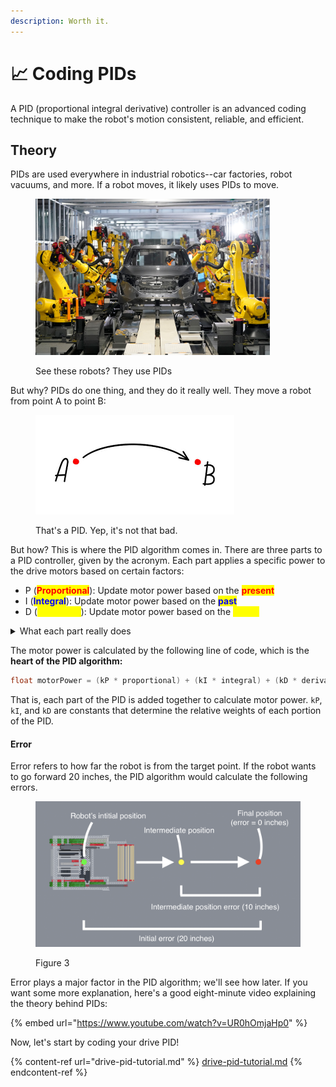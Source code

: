```yaml
---
description: Worth it.
---
```


# 📈 Coding PIDs

A PID (proportional integral derivative) controller is an advanced coding technique to make the robot's motion consistent, reliable, and efficient.

## Theory

PIDs are used everywhere in industrial robotics--car factories, robot vacuums, and more. If a robot moves, it likely uses PIDs to move.

<figure><img src="../../../../../.gitbook/assets/image (39).png" alt="" width="375"><figcaption><p>See these robots? They use PIDs</p></figcaption></figure>

But why? PIDs do one thing, and they do it really well. They move a robot from point A to point B:

<figure><img src="../../../../../.gitbook/assets/image (40).png" alt=""><figcaption><p>That's a PID. Yep, it's not that bad.</p></figcaption></figure>

But how? This is where the PID algorithm comes in. There are three parts to a PID controller, given by the acronym. Each part applies a specific power to the drive motors based on certain factors:

* P (<mark style="color:red;">**Proportional**</mark>): Update motor power based on the <mark style="color:red;">**present**</mark>
* I (<mark style="color:blue;">**Integral**</mark>): Update motor power based on the <mark style="color:blue;">**past**</mark>
* D (<mark style="color:yellow;">**Derivative**</mark>): Update motor power based on the <mark style="color:yellow;">**future**</mark>

<details>

<summary>What each part really does</summary>

* <mark style="color:red;">**P**</mark>: if the robot is far from point B, set the motor power high so the robot gets there faster. If the robot is close, set the motor power low so the robot doesn't overshoot.

- <mark style="color:blue;">**I**</mark>: if the robot is close to point B, but not quite there, increase the motor power so the robot doesn't stall.

* <mark style="color:yellow;">**D**</mark>: if the robot is rapidly approaching point B, apply the brakes so the robot doesn't go too far (overshoot).

</details>

The motor power is calculated by the following line of code, which is the **heart of the PID algorithm:**

```cpp
float motorPower = (kP * proportional) + (kI * integral) + (kD * derivative);
```

That is, each part of the PID is added together to calculate motor power. `kP`, `kI`, and `kD` are constants that determine the relative weights of each portion of the PID.

#### Error

Error refers to how far the robot is from the target point. If the robot wants to go forward 20 inches, the PID algorithm would calculate the following errors.&#x20;

<figure><img src="../../../../../.gitbook/assets/Screenshot 2023-09-28 at 8.14.44 AM.png" alt=""><figcaption><p>Figure 3</p></figcaption></figure>

Error plays a major factor in the PID algorithm; we'll see how later. If you want some more explanation, here's a good eight-minute video explaining the theory behind PIDs:

{% embed url="https://www.youtube.com/watch?v=UR0hOmjaHp0" %}

Now, let's start by coding your drive PID!

{% content-ref url="drive-pid-tutorial.md" %}
[drive-pid-tutorial.md](drive-pid-tutorial.md)
{% endcontent-ref %}
